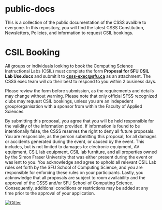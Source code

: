 # public-docs
This is a collection of the public documentation of the CSSS availble to everyone. In this repository, you will find the latest CSSS Constitution, Newsletters, Policies, and information to request CSIL bookings.

# CSIL Booking
All groups or individuals looking to book the Computing Science Instructional Labs (CSIL) must complete the form **Proposal for SFU CSIL Lab Use.docx** and submit it to **csss-exec@sfu.ca** as an attachment. The CSSS exec team will do their best to respond to you within 2 business days.

Please review the form before submission, as the requirements and details may change without warning. Please note that only official SFSS recognized clubs may request CSIL bookings, unless you are an indepedent group/organisation with a sponsor from within the Faculty of Applied Sciences.

By submitting this proposal, you agree that you will be held responsible for the validity of the information provided. If information is found to be intentionally false, the CSSS reserves the right to deny all future proposals. You are responsible, as the person submitting this proposal, for all damages or accidents generated during the event, or caused by the event. This includes, but is not limited to damages to: electronic equipment, AV equipment, CSIL lab equipment, CSIL lab furniture, and all properties owned by the Simon Fraser University that was either present during the event or was lent to you. You acknowledge and agree to uphold all relevant CSIL Lab rules set forth by the SFU School of Computing Science, and you are responsible for enforcing these rules on your participants.
Lastly, you acknowledge that all proposals are subject to room availability and the approval of the CSSS and/or SFU School of Computing Science. Consequently, additional conditions or restrictions may be added at any time prior to the approval of your application.


[![Gitter](https://badges.gitter.im/Join%20Chat.svg)](https://gitter.im/CSSS/public-docs?utm_source=badge&utm_medium=badge&utm_campaign=pr-badge&utm_content=badge)
